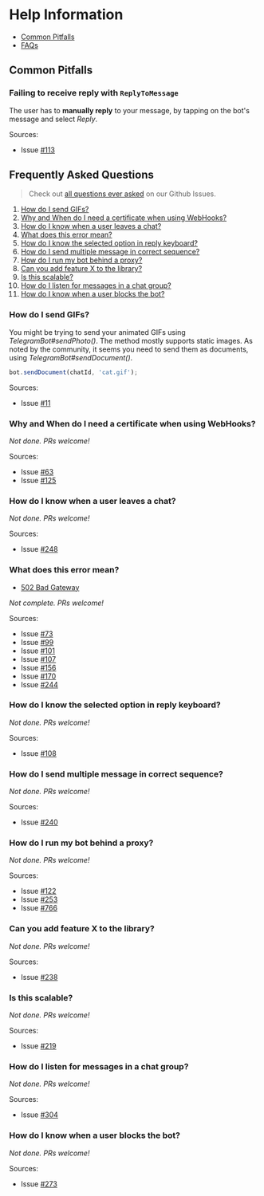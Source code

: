 # Help Information

* [Common Pitfalls](#pitfalls)
* [FAQs](#faqs)

<a name="pitfalls"></a>
## Common Pitfalls

<a name="reply-to-message"></a>
### Failing to receive reply with `ReplyToMessage`

The user has to **manually reply** to your message, by tapping on the bot's message and select *Reply*.

Sources:

* Issue [#113](https://github.com/Srd8/telethon-keto)

<a name="faqs"></a>
## Frequently Asked Questions

> Check out [all questions ever asked][questions] on our Github Issues.

1. [How do I send GIFs?](#gifs)
1. [Why and When do I need a certificate when using WebHooks?](#webhook-cert)
1. [How do I know when a user leaves a chat?](#leave-chat)
1. [What does this error mean?](#error-meanings)
1. [How do I know the selected option in reply keyboard?](#reply-keyboard)
1. [How do I send multiple message in correct sequence?](#ordered-sending)
1. [How do I run my bot behind a proxy?](#proxy)
1. [Can you add feature X to the library?](#new-feature)
1. [Is this scalable?](#scalable)
1. [How do I listen for messages in a chat group?](#messages-in-chat)
1. [How do I know when a user blocks the bot?](#blocked-bot)

<a name="gifs"></a>
### How do I send GIFs?

You might be trying to send your animated GIFs using *TelegramBot#sendPhoto()*.
The method mostly supports static images. As noted by the community,
it seems you need to send them as documents, using *TelegramBot#sendDocument()*.

```js
bot.sendDocument(chatId, 'cat.gif');
```

Sources:

* Issue [#11](https://github.com/yagop/node-telegram-bot-api/issues/11)

<a name="webhook-cert"></a>
### Why and When do I need a certificate when using WebHooks?

*Not done. PRs welcome!*

Sources:

* Issue [#63](https://github.com/yagop/node-telegram-bot-api/issues/63)
* Issue [#125](https://github.com/yagop/node-telegram-bot-api/issues/125)

<a name="leave-chat"></a>
### How do I know when a user leaves a chat?

*Not done. PRs welcome!*

Sources:

* Issue [#248](https://github.com/yagop/node-telegram-bot-api/issues/248)

<a name="error-meanings"></a>
### What does this error mean?

* [502 Bad Gateway](https://github.com/yagop/node-telegram-bot-api/issues/377)

*Not complete. PRs welcome!*

Sources:

* Issue [#73](https://github.com/yagop/node-telegram-bot-api/issues/73)
* Issue [#99](https://github.com/yagop/node-telegram-bot-api/issues/99)
* Issue [#101](https://github.com/yagop/node-telegram-bot-api/issues/101)
* Issue [#107](https://github.com/yagop/node-telegram-bot-api/issues/107)
* Issue [#156](https://github.com/yagop/node-telegram-bot-api/issues/156)
* Issue [#170](https://github.com/yagop/node-telegram-bot-api/issues/170)
* Issue [#244](https://github.com/yagop/node-telegram-bot-api/issues/244)

<a name="reply-keyboard"></a>
### How do I know the selected option in reply keyboard?

*Not done. PRs welcome!*

Sources:

* Issue [#108](https://github.com/yagop/node-telegram-bot-api/issues/108)

<a name="ordered-sending"></a>
### How do I send multiple message in correct sequence?

*Not done. PRs welcome!*

Sources:

* Issue [#240](https://github.com/yagop/node-telegram-bot-api/issues/240)

<a name="proxy"></a>
### How do I run my bot behind a proxy?

*Not done. PRs welcome!*

Sources:

* Issue [#122](https://github.com/yagop/node-telegram-bot-api/issues/122)
* Issue [#253](https://github.com/yagop/node-telegram-bot-api/issues/253)
* Issue [#766](https://github.com/yagop/node-telegram-bot-api/issues/766)

<a name="new-feature"></a>
### Can you add feature X to the library?

*Not done. PRs welcome!*

Sources:

* Issue [#238](https://github.com/yagop/node-telegram-bot-api/issues/238)

<a name="scalable"></a>
### Is this scalable?

*Not done. PRs welcome!*

Sources:

* Issue [#219](https://github.com/yagop/node-telegram-bot-api/issues/219)

<a name="messages-in-chat"></a>
### How do I listen for messages in a chat group?

*Not done. PRs welcome!*

Sources:

* Issue [#304](https://github.com/yagop/node-telegram-bot-api/issues/304)

<a name="blocked-bot"></a>
### How do I know when a user blocks the bot?

*Not done. PRs welcome!*

Sources:

* Issue [#273](https://github.com/yagop/node-telegram-bot-api/issues/273)

[questions]:https://github.com/yagop/node-telegram-bot-api/issues?utf8=%E2%9C%93&q=is%3Aissue%20label%3Aquestion%20

